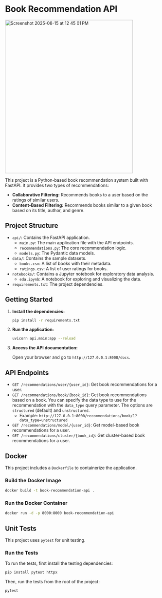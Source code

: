 # Book Recommendation API
<img width="420" height="502" alt="Screenshot 2025-08-15 at 12 45 01 PM" src="https://github.com/user-attachments/assets/1abb8822-06b7-4510-8a45-268350850008" />

This project is a Python-based book recommendation system built with FastAPI. It provides two types of recommendations:

- **Collaborative Filtering:** Recommends books to a user based on the ratings of similar users.
- **Content-Based Filtering:** Recommends books similar to a given book based on its title, author, and genre.

## Project Structure

- `api/`: Contains the FastAPI application.
  - `main.py`: The main application file with the API endpoints.
  - `recommendations.py`: The core recommendation logic.
  - `models.py`: The Pydantic data models.
- `data/`: Contains the sample datasets.
  - `books.csv`: A list of books with their metadata.
  - `ratings.csv`: A list of user ratings for books.
- `notebooks/`: Contains a Jupyter notebook for exploratory data analysis.
  - `eda.ipynb`: A notebook for exploring and visualizing the data.
- `requirements.txt`: The project dependencies.

## Getting Started

1. **Install the dependencies:**

   ```bash
   pip install -r requirements.txt
   ```

2. **Run the application:**

   ```bash
   uvicorn api.main:app --reload
   ```

3. **Access the API documentation:**

   Open your browser and go to `http://127.0.0.1:8000/docs`.

## API Endpoints

- `GET /recommendations/user/{user_id}`: Get book recommendations for a user.
- `GET /recommendations/book/{book_id}`: Get book recommendations based on a book. You can specify the data type to use for the recommendation with the `data_type` query parameter. The options are `structured` (default) and `unstructured`.
  - Example: `http://127.0.0.1:8000/recommendations/book/1?data_type=unstructured`
- `GET /recommendations/model/{user_id}`: Get model-based book recommendations for a user.
- `GET /recommendations/cluster/{book_id}`: Get cluster-based book recommendations for a user.

## Docker

This project includes a `Dockerfile` to containerize the application.

### Build the Docker Image

```bash
docker build -t book-recommendation-api .
```

### Run the Docker Container

```bash
docker run -d -p 8000:8000 book-recommendation-api
```

## Unit Tests

This project uses `pytest` for unit testing.

### Run the Tests

To run the tests, first install the testing dependencies:

```bash
pip install pytest httpx
```

Then, run the tests from the root of the project:

```bash
pytest
```
